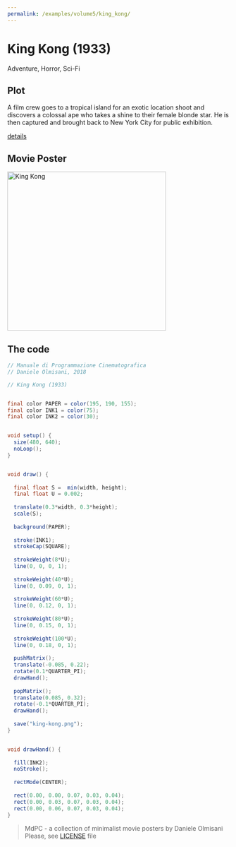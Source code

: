 ```yaml
---
permalink: /examples/volume5/king_kong/
---
```

# King Kong (1933)

Adventure, Horror, Sci-Fi

## Plot
A film crew goes to a tropical island for an exotic location shoot and discovers a colossal ape who takes a shine to their female blonde star. He is then captured and brought back to New York City for public exhibition.

[details](https://www.imdb.com/title/tt0024216/)

## Movie Poster
<img src="king-kong.png"  width="360px" title="King Kong">


## The code
```java
// Manuale di Programmazione Cinematografica
// Daniele Olmisani, 2018

// King Kong (1933)


final color PAPER = color(195, 190, 155);
final color INK1 = color(75);
final color INK2 = color(30);


void setup() {
  size(480, 640);
  noLoop();
}


void draw() {
  
  final float S =  min(width, height);
  final float U = 0.002;
  
  translate(0.3*width, 0.3*height);
  scale(S);
  
  background(PAPER);
  
  stroke(INK1);
  strokeCap(SQUARE);
  
  strokeWeight(8*U);
  line(0, 0, 0, 1);
  
  strokeWeight(40*U);
  line(0, 0.09, 0, 1);
  
  strokeWeight(60*U);
  line(0, 0.12, 0, 1);
  
  strokeWeight(80*U);
  line(0, 0.15, 0, 1);
  
  strokeWeight(100*U);
  line(0, 0.18, 0, 1);
  
  pushMatrix();
  translate(-0.085, 0.22);
  rotate(0.1*QUARTER_PI);
  drawHand();
  
  popMatrix();
  translate(0.085, 0.32);
  rotate(-0.1*QUARTER_PI);
  drawHand();
  
  save("king-kong.png");
}


void drawHand() {
  
  fill(INK2);
  noStroke();
  
  rectMode(CENTER);
  
  rect(0.00, 0.00, 0.07, 0.03, 0.04);
  rect(0.00, 0.03, 0.07, 0.03, 0.04);
  rect(0.00, 0.06, 0.07, 0.03, 0.04);
}
```

> MdPC - a collection of minimalist movie posters
> by Daniele Olmisani
> Please, see [LICENSE](../../../LICENSE) file
